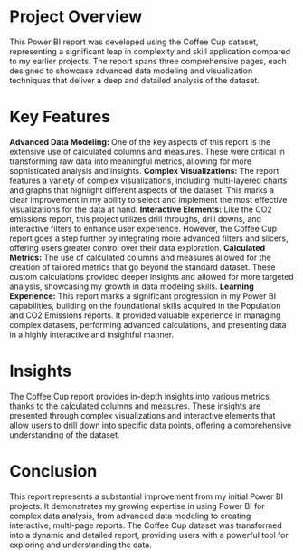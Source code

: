 # Project Overview
This Power BI report was developed using the Coffee Cup dataset, representing a significant leap in complexity and skill application compared to my earlier projects. The report spans three comprehensive pages, each designed to showcase advanced data modeling and visualization techniques that deliver a deep and detailed analysis of the dataset.

# Key Features
**Advanced Data Modeling:** One of the key aspects of this report is the extensive use of calculated columns and measures. These were critical in transforming raw data into meaningful metrics, allowing for more sophisticated analysis and insights.
**Complex Visualizations:** The report features a variety of complex visualizations, including multi-layered charts and graphs that highlight different aspects of the dataset. This marks a clear improvement in my ability to select and implement the most effective visualizations for the data at hand.
**Interactive Elements:** Like the CO2 emissions report, this project utilizes drill throughs, drill downs, and interactive filters to enhance user experience. However, the Coffee Cup report goes a step further by integrating more advanced filters and slicers, offering users greater control over their data exploration.
**Calculated Metrics:** The use of calculated columns and measures allowed for the creation of tailored metrics that go beyond the standard dataset. These custom calculations provided deeper insights and allowed for more targeted analysis, showcasing my growth in data modeling skills.
**Learning Experience:** This report marks a significant progression in my Power BI capabilities, building on the foundational skills acquired in the Population and CO2 Emissions reports. It provided valuable experience in managing complex datasets, performing advanced calculations, and presenting data in a highly interactive and insightful manner.
# Insights
The Coffee Cup report provides in-depth insights into various metrics, thanks to the calculated columns and measures. These insights are presented through complex visualizations and interactive elements that allow users to drill down into specific data points, offering a comprehensive understanding of the dataset.

# Conclusion
This report represents a substantial improvement from my initial Power BI projects. It demonstrates my growing expertise in using Power BI for complex data analysis, from advanced data modeling to creating interactive, multi-page reports. The Coffee Cup dataset was transformed into a dynamic and detailed report, providing users with a powerful tool for exploring and understanding the data.
